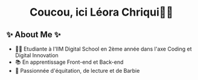  <h1 align="center">Coucou, ici Léora Chriqui🧚‍♀️</h1>

## ✨ About Me ✨

* 👩‍🎓 Etudiante à l'IIM Digital School en 2ème année dans l'axe Coding et Digital Innovation
* 📚 En apprentissage Front-end et Back-end 
* 🦄 Passionnée d'équitation, de lecture et de Barbie